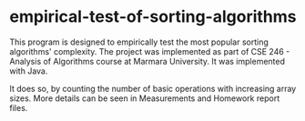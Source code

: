 # empirical-test-of-sorting-algorithms
This program is designed to empirically test the most popular sorting algorithms' complexity.
The project was implemented as part of CSE 246 - Analysis of Algorithms course at Marmara University. It was implemented with Java.

It does so, by counting the number of basic operations with increasing array sizes. More details can be seen in Measurements and Homework report files.

